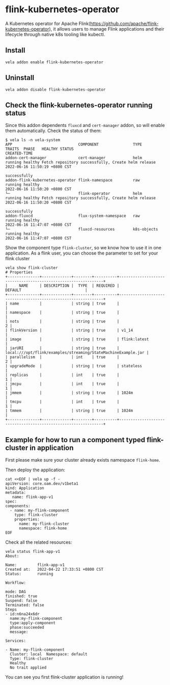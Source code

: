 # flink-kubernetes-operator

A Kubernetes operator for Apache Flink(https://github.com/apache/flink-kubernetes-operator), it allows users to manage Flink applications and their lifecycle through native k8s tooling like kubectl.

## Install

```shell
vela addon enable flink-kubernetes-operator
```

## Uninstall

```shell
vela addon disable flink-kubernetes-operator
```

## Check the flink-kubernetes-operator running status

Since this addon dependents `fluxcd` and `cert-manager` addon, so will enable them automatically. Check the status of them:
```shell
$ vela ls -n vela-system
APP                             COMPONENT               TYPE            TRAITS  PHASE   HEALTHY STATUS                                                          CREATED-TIME                 
addon-cert-manager              cert-manager            helm                    running healthy Fetch repository successfully, Create helm release              2022-06-16 11:50:19 +0800 CST
                                                                                                successfully                                                                                 
addon-flink-kubernetes-operator flink-namespace         raw                     running healthy                                                                 2022-06-16 11:50:20 +0800 CST
└─                              flink-operator          helm                    running healthy Fetch repository successfully, Create helm release              2022-06-16 11:50:20 +0800 CST
                                                                                                successfully                                                                                 
addon-fluxcd                    flux-system-namespace   raw                     running healthy                                                                 2022-06-16 11:47:07 +0800 CST
└─                              fluxcd-resources        k8s-objects             running healthy                                                                 2022-06-16 11:47:07 +0800 CST

```


 Show the component type `flink-cluster`, so we know how to use it in one application. As a flink user, you can choose the parameter to set for your flink cluster
```shell
vela show flink-cluster
# Properties
+--------------+-------------+--------+----------+---------------------------------------------------------------+
|     NAME     | DESCRIPTION |  TYPE  | REQUIRED |                            DEFAULT                            |
+--------------+-------------+--------+----------+---------------------------------------------------------------+
| name         |             | string | true     |                                                               |
| namespace    |             | string | true     |                                                               |
| nots         |             | string | true     |                                                             2 |
| flinkVersion |             | string | true     | v1_14                                                         |
| image        |             | string | true     | flink:latest                                                  |
| jarURI       |             | string | true     | local:///opt/flink/examples/streaming/StateMachineExample.jar |
| parallelism  |             | int    | true     |                                                             2 |
| upgradeMode  |             | string | true     | stateless                                                     |
| replicas     |             | int    | true     |                                                             1 |
| jmcpu        |             | int    | true     |                                                             1 |
| jmmem        |             | string | true     | 1024m                                                         |
| tmcpu        |             | int    | true     |                                                             1 |
| tmmem        |             | string | true     | 1024m                                                         |
+--------------+-------------+--------+----------+---------------------------------------------------------------+
```

## Example for how to run a component typed flink-cluster in application

First please make sure your cluster already exists namespace `flink-home`.

Then deploy the application:

```shell
cat <<EOF | vela up -f -
apiVersion: core.oam.dev/v1beta1
kind: Application
metadata:
   name: flink-app-v1
spec:
components:
  - name: my-flink-component
    type: flink-cluster
    properties:
      name: my-flink-cluster
      namespace: flink-home
EOF      
```

Check all the related resources:

```shell
vela status flink-app-v1 
About:

Name:         flink-app-v1
Created at:   2022-04-22 17:33:51 +0800 CST
Status:       running

Workflow:

mode: DAG
finished: true
Suspend: false
Terminated: false
Steps
- id:n6na24x6dr
  name:my-flink-component
  type:apply-component
  phase:succeeded
  message:

Services:

- Name: my-flink-component
  Cluster: local  Namespace: default
  Type: flink-cluster
  Healthy
  No trait applied
```

You can see you first flink-cluster application is running!